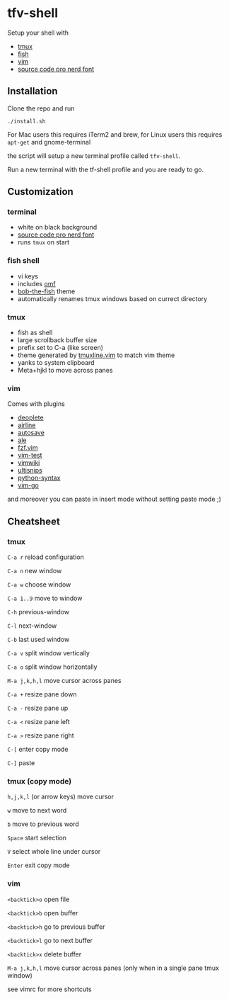 # tfv-shell

Setup your shell with

* [tmux](https://github.com/tmux/tmux)
* [fish](https://fishshell.com/)
* [vim](https://www.vim.org/)
* [source code pro nerd font](https://github.com/ryanoasis/nerd-fonts)

## Installation

Clone the repo and run

    ./install.sh

For Mac users this requires iTerm2 and brew, for Linux users this requires `apt-get` and gnome-terminal

the script will setup a new terminal profile called `tfv-shell`. 

Run a new terminal with the tf-shell profile and you are ready to go.

## Customization

### terminal

* white on black background
* [source code pro nerd font](https://github.com/ryanoasis/nerd-fonts)
* runs `tmux` on start 

### fish shell

* vi keys
* includes [omf](https://github.com/oh-my-fish/oh-my-fish)
* [bob-the-fish](https://github.com/oh-my-fish/theme-bobthefish) theme
* automatically renames tmux windows based on currect directory

### tmux

* fish as shell
* large scrollback buffer size
* prefix set to C-a (like screen)
* theme generated by [tmuxline.vim](https://github.com/edkolev/tmuxline.vim) to match vim theme
* yanks to system clipboard
* Meta+hjkl to move across panes

### vim

Comes with plugins

* [deoplete](https://github.com/Shougo/deoplete.nvim/)
* [airline](https://github.com/vim-airline/vim-airline)
* [autosave](https://github.com/907th/vim-auto-save)
* [ale](https://github.com/dense-analysis/ale)
* [fzf.vim](https://github.com/junegunn/fzf.vim)
* [vim-test](https://github.com/janko/vim-test)
* [vimwiki](https://github.com/vimwiki/vimwiki)
* [ultisnips](https://github.com/SirVer/ultisnips)
* [python-syntax](https://github.com/vim-python/python-syntax)
* [vim-go](https://github.com/fatih/vim-go)

and moreover you can paste in insert mode without setting paste mode ;)

## Cheatsheet

### tmux

`C-a r` reload configuration
 
`C-a n` new window

`C-a w` choose window

`C-a 1..9` move to window
 
`C-h` previous-window

`C-l` next-window

`C-b` last used window
 
`C-a v` split window vertically

`C-a o` split window horizontally
 
`M-a j,k,h,l` move cursor across panes
 
`C-a +` resize pane down 

`C-a -` resize pane up

`C-a <` resize pane left

`C-a >` resize pane right
 
`C-[` enter copy mode

`C-]` paste

### tmux (copy mode)

`h,j,k,l` (or arrow keys) move cursor

`w` move to next word

`b` move to previous word

`Space`  start selection

`V` select whole line under cursor

`Enter` exit copy mode

### vim
 
`<backtick>o` open file

`<backtick>b` open buffer

`<backtick>h` go to previous buffer

`<backtick>l` go to next buffer

`<backtick>x` delete buffer

`M-a j,k,h,l` move cursor across panes (only when in a single pane tmux window)

see vimrc for more shortcuts


